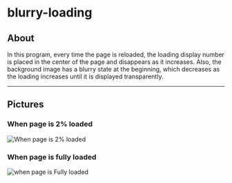 # blurry-loading
## About
In this program, every time the page is reloaded, the loading display number is placed in the center of the page and disappears as it increases. Also, the background image has a blurry state at the beginning, which decreases as the loading increases until it is displayed transparently.
***
## Pictures
### When page is 2% loaded
![When page is 2% loaded](https://github.com/arimoa/blurry-loading/assets/134084996/0045e352-e446-4f4f-a611-6fd63622b1d7)
### When page is fully loaded
![when page is Fully loaded](https://github.com/arimoa/blurry-loading/assets/134084996/1792a464-ec6a-47d5-8a10-48445e6f0b84)

